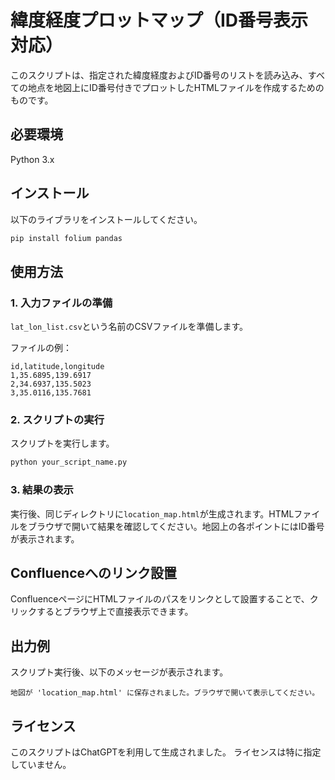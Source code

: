 # 緯度経度プロットマップ（ID番号表示対応）

このスクリプトは、指定された緯度経度およびID番号のリストを読み込み、すべての地点を地図上にID番号付きでプロットしたHTMLファイルを作成するためのものです。

## 必要環境

Python 3.x

## インストール

以下のライブラリをインストールしてください。

```bash
pip install folium pandas
```

## 使用方法

### 1. 入力ファイルの準備

`lat_lon_list.csv`という名前のCSVファイルを準備します。

ファイルの例：

```csv
id,latitude,longitude
1,35.6895,139.6917
2,34.6937,135.5023
3,35.0116,135.7681
```

### 2. スクリプトの実行

スクリプトを実行します。

```bash
python your_script_name.py
```

### 3. 結果の表示

実行後、同じディレクトリに`location_map.html`が生成されます。HTMLファイルをブラウザで開いて結果を確認してください。地図上の各ポイントにはID番号が表示されます。

## Confluenceへのリンク設置

ConfluenceページにHTMLファイルのパスをリンクとして設置することで、クリックするとブラウザ上で直接表示できます。

## 出力例

スクリプト実行後、以下のメッセージが表示されます。

```
地図が 'location_map.html' に保存されました。ブラウザで開いて表示してください。
```

## ライセンス

このスクリプトはChatGPTを利用して生成されました。
ライセンスは特に指定していません。